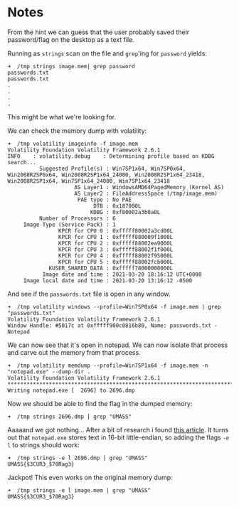 # Notes

From the hint we can guess that the user probably saved their password/flag on the desktop as a text file.

Running as `strings` scan on the file and `grep`'ing for `password` yields:
```
➜  /tmp strings image.mem| grep password
passwords.txt
passwords.txt
.
.
.
.
```
This might be what we're looking for.


We can check the memory dump with volatility:
```
➜  /tmp volatility imageinfo -f image.mem                   
Volatility Foundation Volatility Framework 2.6.1
INFO    : volatility.debug    : Determining profile based on KDBG search...
          Suggested Profile(s) : Win7SP1x64, Win7SP0x64, Win2008R2SP0x64, Win2008R2SP1x64_24000, Win2008R2SP1x64_23418, Win2008R2SP1x64, Win7SP1x64_24000, Win7SP1x64_23418
                     AS Layer1 : WindowsAMD64PagedMemory (Kernel AS)
                     AS Layer2 : FileAddressSpace (/tmp/image.mem)
                      PAE type : No PAE
                           DTB : 0x187000L
                          KDBG : 0xf80002a3b0a0L
          Number of Processors : 6
     Image Type (Service Pack) : 1
                KPCR for CPU 0 : 0xfffff80002a3cd00L
                KPCR for CPU 1 : 0xfffff880009f1000L
                KPCR for CPU 2 : 0xfffff88002ea9000L
                KPCR for CPU 3 : 0xfffff88002f1f000L
                KPCR for CPU 4 : 0xfffff88002f95000L
                KPCR for CPU 5 : 0xfffff88002fcb000L
             KUSER_SHARED_DATA : 0xfffff78000000000L
           Image date and time : 2021-03-20 18:16:12 UTC+0000
     Image local date and time : 2021-03-20 13:16:12 -0500
```
And see if the `passwords.txt` file is open in any window.
```
➜  /tmp volatility windows --profile=Win7SP0x64 -f image.mem | grep "passwords.txt"
Volatility Foundation Volatility Framework 2.6.1
Window Handle: #5017c at 0xfffff900c0816b80, Name: passwords.txt - Notepad
```
We can now see that it's open in notepad. We can now isolate that process and carve out the memory from that process.
```
➜  /tmp volatility memdump --profile=Win7SP1x64 -f image.mem -n "notepad.exe" --dump-dir .      
Volatility Foundation Volatility Framework 2.6.1                                          
************************************************************************
Writing notepad.exe [  2696] to 2696.dmp
```
Now we should be able to find the flag in the dumped memory:
```
➜  /tmp strings 2696.dmp | grep "UMASS"
```
Aaaaand we got nothing...
After a bit of research i found [this article](https://www.andreafortuna.org/2018/03/02/volatility-tips-extract-text-typed-in-a-notepad-window-from-a-windows-memory-dump/).
It turns out that `notepad.exe` stores text in 16-bit little-endian, so adding the flags `-e l` to strings should work:
```
➜  /tmp strings -e l 2696.dmp | grep "UMASS"                                                   
UMASS{$3CUR3_$70Rag3}
```
Jackpot!
This even works on the original memory dump:
```
➜  /tmp strings -e l image.mem | grep "UMASS"
UMASS{$3CUR3_$70Rag3}
```
